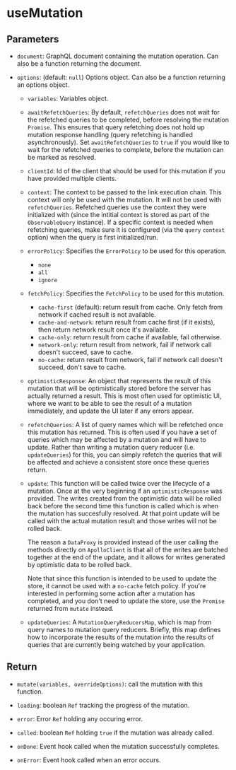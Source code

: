 # useMutation

## Parameters

- `document`: GraphQL document containing the mutation operation. Can also be a function returning the document.

- `options`: (default: `null`)  Options object. Can also be a function returning an options object.

  - `variables`: Variables object.

  - `awaitRefetchQueries`: By default, `refetchQueries` does not wait for the refetched queries to be completed, before resolving the mutation `Promise`. This ensures that query refetching does not hold up mutation response handling (query refetching is handled asynchronously). Set `awaitRefetchQueries` to `true` if you would like to wait for the refetched queries to complete, before the mutation can be marked as resolved.

  - `clientId`: Id of the client that should be used for this mutation if you have provided multiple clients.

  - `context`: The context to be passed to the link execution chain. This context will only be used with the mutation. It will not be used with `refetchQueries`. Refetched queries use the context they were initialized with (since the intitial context is stored as part of the `ObservableQuery` instance). If a specific context is needed when refetching queries, make sure it is configured (via the `query` `context` option) when the query is first initialized/run.

  - `errorPolicy`: Specifies the `ErrorPolicy` to be used for this operation.
    - `none`
    - `all`
    - `ignore`

  - `fetchPolicy`: Specifies the `FetchPolicy` to be used for this mutation.
    - `cache-first` (default): return result from cache. Only fetch from network if cached result is not available.
    - `cache-and-network`: return result from cache first (if it exists), then return network result once it's available.
    - `cache-only`: return result from cache if available, fail otherwise.
    - `network-only`: return result from network, fail if network call doesn't succeed, save to cache.
    - `no-cache`: return result from network, fail if network call doesn't succeed, don't save to cache.

  - `optimisticResponse`: An object that represents the result of this mutation that will be optimistically stored before the server has actually returned a result. This is most often used for optimistic UI, where we want to be able to see the result of a mutation immediately, and update the UI later if any errors appear.

  - `refetchQueries`: A list of query names which will be refetched once this mutation has returned. This is often used if you have a set of queries which may be affected by a mutation and will have to update. Rather than writing a mutation query reducer (i.e. `updateQueries`) for this, you can simply refetch the queries that will be affected and achieve a consistent store once these queries return.

  - `update`: This function will be called twice over the lifecycle of a mutation. Once at the very beginning if an `optimisticResponse` was provided. The writes created from the optimistic data will be rolled back before the second time this function is called which is when the mutation has succesfully resolved. At that point update will be called with the actual mutation result and those writes will not be rolled back.

    The reason a `DataProxy` is provided instead of the user calling the methods directly on `ApolloClient` is that all of the writes are batched together at the end of the update, and it allows for writes generated by optimistic data to be rolled back.

    Note that since this function is intended to be used to update the store, it cannot be used with a `no-cache` fetch policy. If you're interested in performing some action after a mutation has completed, and you don't need to update the store, use the `Promise` returned from `mutate` instead.

  - `updateQueries`: A `MutationQueryReducersMap`, which is map from query names to mutation query reducers. Briefly, this map defines how to incorporate the results of the mutation into the results of queries that are currently being watched by your application.

## Return

- `mutate(variables, overrideOptions)`: call the mutation with this function.

- `loading`: boolean `Ref` tracking the progress of the mutation.

- `error`: Error `Ref` holding any occuring error.

- `called`: boolean `Ref` holding `true` if the mutation was already called.

- `onDone`: Event hook called when the mutation successfully completes.

- `onError`: Event hook called when an error occurs.
